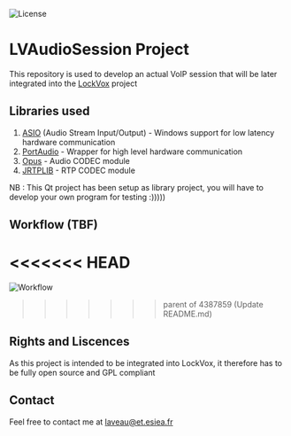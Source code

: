 ![License](https://img.shields.io/github/license/ValentinGrim/LockVox)

# LVAudioSession Project
This repository is used to develop an actual VoIP session that will be later integrated into the [LockVox](https://github.com/ValentinGrim/LockVox) project

## Libraries used
1. [ASIO](https://new.steinberg.net/developers/) (Audio Stream Input/Output) - Windows support for low latency hardware communication
2. [PortAudio](http://files.portaudio.com/download.html) - Wrapper for high level hardware communication
3. [Opus](https://opus-codec.org/downloads/) - Audio CODEC module
4. [JRTPLIB](https://github.com/j0r1/JRTPLIB)  - RTP CODEC module

NB : This Qt project has been setup as library project, you will have to develop your own program for testing :)))))

## Workflow (TBF)
<<<<<<< HEAD
=======
![Workflow](https://github.com/hyugzz/LVAudioSession/blob/master/flow.png)
>>>>>>> parent of 4387859 (Update README.md)

## Rights and Liscences
As this project is intended to be integrated into LockVox, it therefore has to be fully open source and GPL compliant

## Contact
Feel free to contact me at laveau@et.esiea.fr
